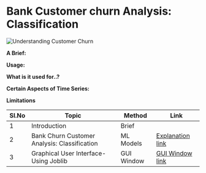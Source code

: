  # Bank Customer churn Analysis: Classification

![Understanding Customer Churn](https://github.com/V-Vibee/My-Projects-2.0/assets/91024678/e269c2ee-8fdd-4411-8041-9293ea784c76)




**A Brief:** 


**Usage:**



**What is it used for..?**



**Certain Aspects of Time Series:**


**Limitations**






| Sl.No| Topic| Method| Link|
|-|-|-|-|
|1| Introduction | Brief |[ ](-)
|2| Bank Churn Customer Analysis: Classification | ML Models |[ Explanation link](https://github.com/V-Vibee/My-Projects-2.0/blob/main/3.%20Bank%20Customer%20Churn/Bank_customer_churn_dataset.ipynb)
|3| Graphical User Interface- Using Joblib | GUI Window |[ GUI Window link]([https://github.com/V-Vibee/My-Projects-2.0/blob/main/2.%20Credit%20card_Financial%20Dashboard/cc.pdf](https://github.com/V-Vibee/My-Projects-2.0/blob/main/3.%20Bank%20Customer%20Churn/combined.jpg))

